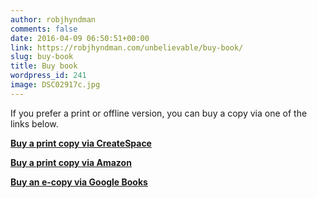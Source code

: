 ```yaml
---
author: robjhyndman
comments: false
date: 2016-04-09 06:50:51+00:00
link: https://robjhyndman.com/unbelievable/buy-book/
slug: buy-book
title: Buy book
wordpress_id: 241
image: DSC02917c.jpg
---
```


If you prefer a print or offline version, you can buy a copy via one of the links below.

**[Buy a print copy via CreateSpace](https://www.createspace.com/5694732)**

**[Buy a print copy via Amazon](https://geni.us/unbelievable)**

**[Buy an e-copy via Google Books](https://books.google.com/books?id=MrqMCgAAQBAJ)**


